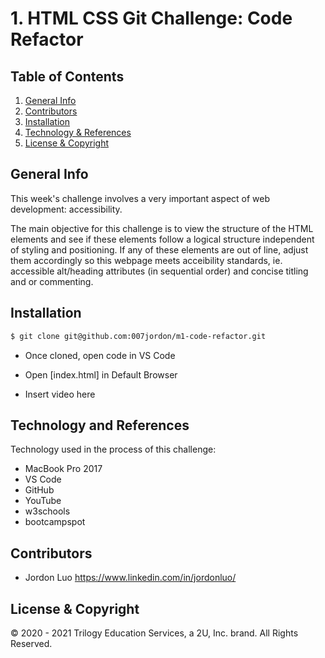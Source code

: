 # 1. HTML CSS Git Challenge: Code Refactor

## Table of Contents
1. [General Info](##general-info)
2. [Contributors](##contributors)
3. [Installation](##installation)
4. [Technology & References](##technology-and-references)
5. [License & Copyright](##license-&-copyright)

## General Info

This week's challenge involves a very important aspect of web development: accessibility.

The main objective for this challenge is to view the structure of the HTML elements and see if these elements follow a logical structure independent of styling and positioning. If any of these elements are out of line, adjust them accordingly so this webpage meets acceibility standards, ie. accessible alt/heading attributes (in sequential order) and concise titling and or commenting.

## Installation
```bash
$ git clone git@github.com:007jordon/m1-code-refactor.git
```
* Once cloned, open code in VS Code
* Open [index.html] in Default Browser

* Insert video here

## Technology and References

Technology used in the process of this challenge:
* MacBook Pro 2017
* VS Code
* GitHub
* YouTube
* w3schools
* bootcampspot


## Contributors

* Jordon Luo <https://www.linkedin.com/in/jordonluo/>

## License & Copyright

© 2020 - 2021 Trilogy Education Services, a 2U, Inc. brand. All Rights Reserved.



